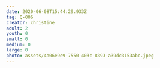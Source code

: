 ```yaml
---
date: 2020-06-08T15:44:29.933Z
tag: Q-006
creator: christine
adult: 2
youth: 0
small: 0
medium: 0
large: 0
photo: assets/4a06e9e9-7550-403c-8393-a39dc3153abc.jpeg
---
```

